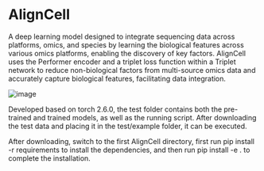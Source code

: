 # AlignCell

A deep learning model designed to integrate sequencing data across platforms, omics, and species by learning the biological features across various omics platforms, enabling the discovery of key factors. AlignCell uses the Performer encoder and a triplet loss function within a Triplet network to reduce non-biological factors from multi-source omics data and accurately capture biological features, facilitating data integration.

![image](https://github.com/user-attachments/assets/27ec253c-eee0-407a-b197-b25c1737def4)

Developed based on torch 2.6.0, the test folder contains both the pre-trained and trained models, as well as the running script. After downloading the test data and placing it in the test/example folder, it can be executed.

After downloading, switch to the first AlignCell directory, first run pip install -r requirements to install the dependencies, and then run pip install -e . to complete the installation.
